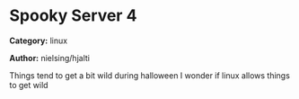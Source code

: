 # Spooky Server 4
**Category:** linux

**Author:** nielsing/hjalti

Things tend to get a bit wild during halloween I wonder if linux allows
things to get wild
